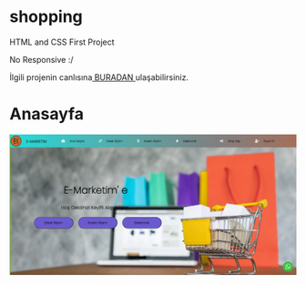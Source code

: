 # shopping
<p>HTML and CSS First Project</p>
<p>No Responsive :/ </p>

<p>İlgili projenin canlısına<a href="https://ercan-keskin.github.io/shopping/"> BURADAN </a> ulaşabilirsiniz. </p>
  
 # Anasayfa
 ![Model](https://github.com/Ercan-Keskin/shopping/blob/main/anasayfa.png) 
  
 
